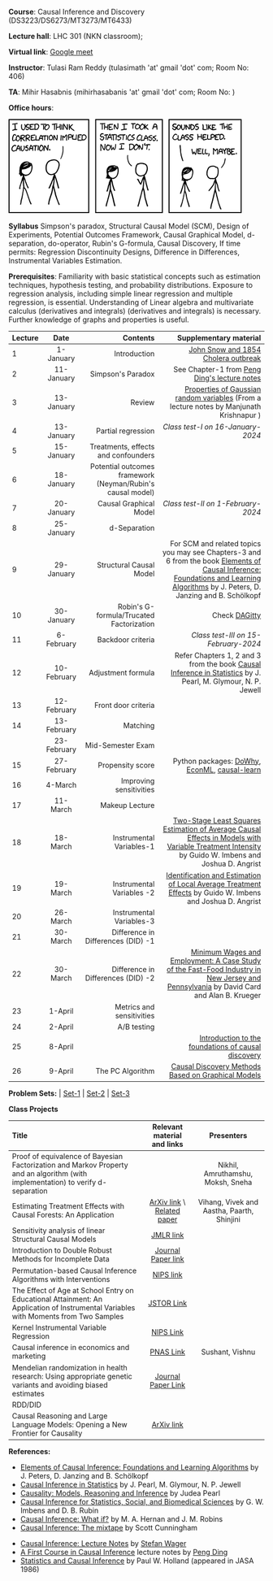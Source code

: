 **Course**:  Causal Inference and Discovery (DS3223/DS6273/MT3273/MT6433)

**Lecture hall**: LHC 301 (NKN classroom);

**Virtual link**: [Google meet](https://meet.google.com/zcq-cdzj-qvs)

**Instructor**: Tulasi Ram Reddy (tulasimath 'at' gmail 'dot' com; Room No: 406)

**TA**: Mihir Hasabnis (mihirhasabanis 'at' gmail 'dot' com; Room No: )

**Office hours**: 

[![Correlation](https://raw.githubusercontent.com/tulasiramreddy/tulasiramreddy.github.io/master/correlation.png)](https://xkcd.com/552/ "Correlation doesn't imply causation, but it does waggle its eyebrows suggestively and gesture furtively while mouthing 'look over there'.")


**Syllabus** Simpson's paradox, Structural Causal Model (SCM), Design of Experiments, Potential Outcomes Framework, Causal Graphical Model, d-separation, do-operator,  Rubin's G-formula, Causal Discovery, If time permits: Regression Discontinuity Designs, Difference in Differences, Instrumental Variables Estimation.

**Prerequisites**: Familiarity with basic statistical concepts such as estimation techniques, hypothesis testing, and probability distributions. Exposure to regression analysis, including simple linear regression and multiple regression, is essential. Understanding  of Linear algebra and  multivariate calculus (derivatives and integrals)  (derivatives and integrals) is necessary. Further knowledge of graphs and properties is useful.

| Lecture   | Date   | Contents     | Supplementary material |
| :------------- | :----------: | -----------: | -----------: |
| 1|   1-January  | Introduction  | [John Snow and 1854 Cholera outbreak](https://en.wikipedia.org/wiki/1854_Broad_Street_cholera_outbreak) |
| 2|  11-January  | Simpson's Paradox | See Chapter-1 from [ Peng Ding's lecture notes](https://arxiv.org/pdf/2305.18793.pdf)|
| 3|  13-January  | Review   | [Properties of Gaussian random variables](http://math.iisc.ac.in/~manju/GP/1-Gaussian%20random%20variables.pdf) (From a lecture notes by Manjunath Krishnapur )|
| 4|   13-January  | Partial regression  | *Class test-I on 16-January-2024* |
| 5|  15-January  | Treatments, effects and confounders | |
| 6|  18-January  | Potential outcomes framework (Neyman/Rubin's causal model) |  |
| 7|   20-January  |  Causal Graphical Model  |*Class test-II on 1-February-2024*  |
| 8|  25-January  | d-Separation | |
| 9|   29-January  |  Structural Causal Model | For SCM and related topics you may see Chapters-3 and 6 from the book [Elements of Causal Inference: Foundations and Learning Algorithms](https://mitpress.mit.edu/9780262037310/elements-of-causal-inference/) by J. Peters, D. Janzing and B. Schölkopf |
| 10|  30-January  | Robin's G-formula/Trucated Factorization |  Check [DAGitty](https://www.dagitty.net/)|
| 11|   6-February  |   Backdoor criteria| *Class test-III on 15-February-2024* |
| 12|  10-February  | Adjustment formula | Refer Chapters 1, 2 and 3 from the book [Causal Inference in Statistics](http://bayes.cs.ucla.edu/PRIMER/) by J. Pearl, M. Glymour, N. P. Jewell |
| 13|   12-February  | Front door criteria |  |
| 14|  13-February  | Matching | |
|| 23-February| Mid-Semester Exam| |
| 15|  27-February  | Propensity score |Python packages: [DoWhy](https://www.pywhy.org/dowhy/v0.8/getting_started/intro.html), [EconML](https://econml.azurewebsites.net/index.html), [causal-learn](https://causal-learn.readthedocs.io/en/latest/index.html) |
| 16|   4-March  | Improving sensitivities  |  |
| 17|   11-March  |  Makeup Lecture |  |
| 18|  18-March  | Instrumental Variables-1  |[Two-Stage Least Squares Estimation of Average Causal Effects in Models with Variable Treatment Intensity](https://www.tandfonline.com/doi/abs/10.1080/01621459.1995.10476535) by Guido W. Imbens and Joshua D. Angrist|
| 19|   19-March  |  Instrumental Variables -2 | [Identification and Estimation of Local Average Treatment Effects](https://www.jstor.org/stable/2951620) by Guido W. Imbens and Joshua D. Angrist|
| 20|  26-March  | Instrumental Variables-3 |  |
| 21|  30-March  | Difference in Differences (DID) -1| |
| 22|   30-March  | Difference in Differences (DID) -2 | [Minimum Wages and Employment: A Case Study of the Fast-Food Industry in New Jersey and Pennsylvania](https://www.jstor.org/stable/2118030) by David Card and Alan B. Krueger |
| 23|    1-April| Metrics and sensitivities ||
| 24|   2-April  |  A/B testing | |
| 25| 8-April | | [Introduction to the foundations of causal discovery](https://link.springer.com/article/10.1007/s41060-016-0038-6) |
| 26| 9-April|The PC Algorithm| [Causal Discovery Methods Based on Graphical Models](https://www.frontiersin.org/articles/10.3389/fgene.2019.00524/full)|

**Problem Sets:** | [Set-1](https://www.dropbox.com/scl/fi/8mqo8azk9x221rq9gflac/CI_set-1.pdf?rlkey=l5pal6pi4vov760ot9qy14irh&dl=0) | [Set-2](https://www.dropbox.com/scl/fi/ic317h0yqxcgl7lbh4rc4/CI_set-2.pdf?rlkey=siv5clxk5cdn3074zqv3bs6l2&dl=0) | [Set-3](https://www.dropbox.com/scl/fi/gjdz7cvszzvzi2vaqmcrb/CI_set-3.pdf?rlkey=wmouhmcqknj0vbr4kmvnfslad&dl=0)

**Class Projects**

| Title | Relevant material and links | Presenters |
|:----|:----:|:----:|
| Proof of equivalence of Bayesian Factorization and Markov Property and  an algorithm (with implementation) to verify d-separation| |Nikhil, Amruthamshu, Moksh, Sneha |
| Estimating Treatment Effects with Causal Forests: An Application |[ArXiv link](https://ar5iv.labs.arxiv.org/html/1902.07409) \ [Related paper](https://doi.org/10.1214/18-AOS1709)| Vihang, Vivek and Aastha, Paarth, Shinjini|
| Sensitivity analysis of linear Structural Causal Models| [JMLR link](http://proceedings.mlr.press/v97/cinelli19a.html) | |
|Introduction to Double Robust Methods for Incomplete Data| [Journal Paper link](https://projecteuclid.org/journals/statistical-science/volume-33/issue-2/Introduction-to-Double-Robust-Methods-for-Incomplete-Data/10.1214/18-STS647.full)||
|Permutation-based Causal Inference Algorithms with Interventions | [NIPS link](https://papers.nips.cc/paper/2017/hash/275d7fb2fd45098ad5c3ece2ed4a2824-Abstract.html) | |
| The Effect of Age at School Entry on Educational Attainment: An Application of Instrumental Variables with Moments from Two Samples| [JSTOR Link](https://www.jstor.org/stable/2290263) | |
|Kernel Instrumental Variable Regression|[NIPS Link](https://proceedings.neurips.cc/paper/2019/hash/17b3c7061788dbe82de5abe9f6fe22b3-Abstract.html)||
|Causal inference in economics and marketing|[PNAS Link](https://www.pnas.org/doi/full/10.1073/pnas.1510479113#bibliography)|Sushant, Vishnu |
|Mendelian randomization in health research: Using appropriate genetic variants and avoiding biased estimates|[Journal Paper Link](https://www.ncbi.nlm.nih.gov/pmc/articles/PMC3989031/)||
| RDD/DID | | |
| Causal Reasoning and Large Language Models: Opening a New Frontier for Causality | [ArXiv link](https://ar5iv.labs.arxiv.org/html/2305.00050) | |


**References:**
- [Elements of Causal Inference: Foundations and Learning Algorithms](https://mitpress.mit.edu/9780262037310/elements-of-causal-inference/) by J. Peters, D. Janzing and B. Schölkopf
- [Causal Inference in Statistics](http://bayes.cs.ucla.edu/PRIMER/) by J. Pearl, M. Glymour, N. P. Jewell
- [Causality: Models, Reasoning and Inference](http://bayes.cs.ucla.edu/BOOK-2K/) by Judea Pearl
- [Causal Inference for Statistics, Social, and Biomedical Sciences](https://www.cambridge.org/core/books/causal-inference-for-statistics-social-and-biomedical-sciences/71126BE90C58F1A431FE9B2DD07938AB) by G. W. Imbens and D. B. Rubin
- [Causal Inference: What if?](https://www.hsph.harvard.edu/miguel-hernan/causal-inference-book/) by M. A. Hernan and J. M. Robins
- [Causal Inference: The mixtape](https://mixtape.scunning.com/) by Scott Cunningham  
<!---  -[Experimental Design: Lecture Notes](https://artowen.su.domains/courses/363/doenotes.pdf) by [Art Owen](https://artowen.su.domains/)    --> 
- [Causal Inference: Lecture Notes](https://web.stanford.edu/~swager/stats361.pdf) by [Stefan Wager](https://web.stanford.edu/~swager/)
- [A First Course in Causal Inference](https://arxiv.org/abs/2305.18793) lecture notes by [Peng Ding](https://sites.google.com/site/pengdingpku/)
- [Statistics and Causal Inference](https://www.jstor.org/stable/2289064) by Paul W. Holland (appeared in JASA 1986)
